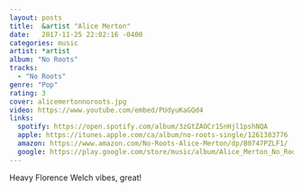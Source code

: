 ```yaml
---
layout: posts
title:  &artist "Alice Merton"
date:   2017-11-25 22:02:16 -0400
categories: music
artist: *artist
album: "No Roots"
tracks:
  - "No Roots"
genre: "Pop"
rating: 3
cover: alicemertonnoroots.jpg
video: https://www.youtube.com/embed/PUdyuKaGQd4
links:
  spotify: https://open.spotify.com/album/3zGtZAOCr1SnHjl1pshNQA
  apple: https://itunes.apple.com/ca/album/no-roots-single/1261383776
  amazon: https://www.amazon.com/No-Roots-Alice-Merton/dp/B0747PZLF1/
  google: https://play.google.com/store/music/album/Alice_Merton_No_Roots?id=Bitokese5wagrrftnypbpqxm22y&hl=en
---
```


Heavy Florence Welch vibes, great!
